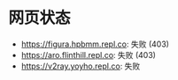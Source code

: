 # 网页状态
- https://figura.hpbmm.repl.co: 失败 (403)
- https://aro.flinthill.repl.co: 失败 (403)
- https://v2ray.yoyho.repl.co: 失败
